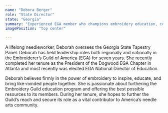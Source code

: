 ```yaml
---
name: "Debora Berger"
role: "State Director"
state: "Georgia"
summary: "Experienced EGA member who champions embroidery education, community building, and resource development while enhancing America's needle arts traditions."
imagePosition: "top center"

---
```


A lifelong needleworker, Deborah oversees the Georgia State Tapestry
Panel. Deborah has held leadership roles both regionally and nationally
in the Embroiderer’s Guild of America (EGA) for seven years. She
recently completed her tenure as the President of the Dogwood EGA
Chapter in Atlanta and most recently was elected EGA National Director
of Education.

Deborah believes firmly in the power of embroidery to inspire, educate,
and bring like-minded people together. She is passionate about
furthering the Embroidery Guild education program and offering the best
possible resources to its members. During her tenure, she hopes to
further the Guild’s reach and secure its role as a vital contributor to
America’s needle arts community.
